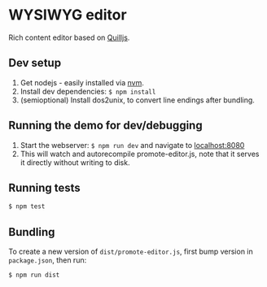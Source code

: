 # WYSIWYG editor

Rich content editor based on [Quilljs](https://quilljs.com/).

## Dev setup

1. Get nodejs - easily installed via [nvm](http://nvm.sh/).
2. Install dev dependencies: `$ npm install`
3. (semioptional) Install dos2unix, to convert line endings after bundling.

## Running the demo for dev/debugging

1. Start the webserver: `$ npm run dev` and navigate to [localhost:8080](http://localhost:8080)
2. This will watch and autorecompile promote-editor.js, note that it serves it directly without writing to disk.

## Running tests

``` bash
$ npm test
```

## Bundling

To create a new version of `dist/promote-editor.js`,
first bump version in `package.json`, then run:

``` bash
$ npm run dist
```

